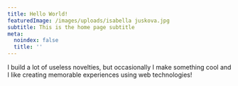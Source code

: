 ```yaml
---
title: Hello World!
featuredImage: /images/uploads/isabella juskova.jpg
subtitle: This is the home page subtitle
meta:
  noindex: false
  title: ''
---
```

I build a lot of useless novelties, but occasionally I make something cool and I like creating memorable experiences using web technologies!
